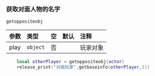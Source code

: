 ### 获取对面人物的名字
`getoppositeobj`

| 参数 | 类型     | 空   | 默认 | 注释     |
| :--- | :------- | :--- | :--- | :------- |
| play | `object` | 否   |      | 玩家对象 |
```lua
    local otherPlayer = getoppositeobj(actor)
    release_print("对面玩家",getbaseinfo(otherPlayer,1))
```

